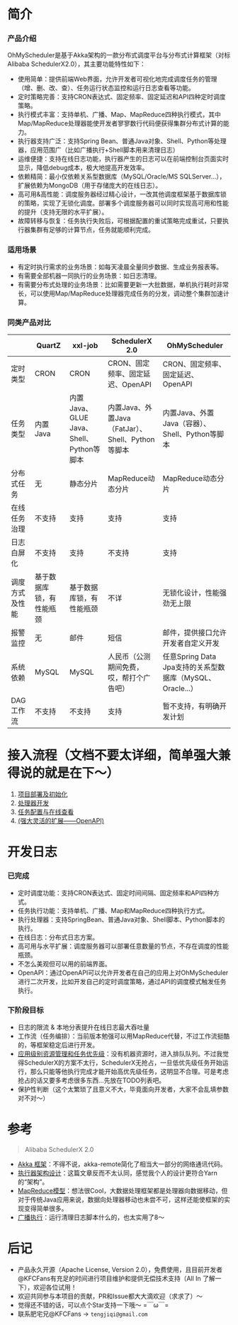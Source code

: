 # 简介
### 产品介绍
OhMyScheduler是基于Akka架构的一款分布式调度平台与分布式计算框架（对标 Alibaba SchedulerX2.0），其主要功能特性如下：

* 使用简单：提供前端Web界面，允许开发者可视化地完成调度任务的管理（增、删、改、查）、任务运行状态监控和运行日志查看等功能。
* 定时策略完善：支持CRON表达式、固定频率、固定延迟和API四种定时调度策略。
* 执行模式丰富：支持单机、广播、Map、MapReduce四种执行模式，其中Map/MapReduce处理器能使开发者寥寥数行代码便获得集群分布式计算的能力。
* 执行器支持广泛：支持Spring Bean、普通Java对象、Shell、Python等处理器，应用范围广（比如广播执行+Shell脚本用来清理日志）
* 运维便捷：支持在线日志功能，执行器产生的日志可以在前端控制台页面实时显示，降低debug成本，极大地提高开发效率。
* 依赖精简：最小仅依赖关系型数据库（MySQL/Oracle/MS SQLServer...），扩展依赖为MongoDB（用于存储庞大的在线日志）。
* 高可用&高性能：调度服务器经过精心设计，一改其他调度框架基于数据库锁的策略，实现了无锁化调度。部署多个调度服务器可以同时实现高可用和性能的提升（支持无限的水平扩展）。
* 故障转移与恢复：任务执行失败后，可根据配置的重试策略完成重试，只要执行器集群有足够的计算节点，任务就能顺利完成。

### 适用场景
* 有定时执行需求的业务场景：如每天凌晨全量同步数据、生成业务报表等。
* 有需要全部机器一同执行的业务场景：如日志清理。
* 有需要分布式处理的业务场景：比如需要更新一大批数据，单机执行耗时非常长，可以使用Map/MapReduce处理器完成任务的分发，调动整个集群加速计算。

### 同类产品对比
||QuartZ|xxl-job|SchedulerX 2.0|OhMyScheduler|
|----|----|----|----|----|
|定时类型|CRON|CRON|CRON、固定频率、固定延迟、OpenAPI|CRON、固定频率、固定延迟、OpenAPI|
|任务类型|内置Java|内置Java、GLUE Java、Shell、Python等脚本|内置Java、外置Java（FatJar）、Shell、Python等脚本|内置Java、外置Java（容器）、Shell、Python等脚本|
|分布式任务|无|静态分片|MapReduce动态分片|MapReduce动态分片|
|在线任务治理|不支持|支持|支持|支持|
|日志白屏化|不支持|支持|不支持|支持|
|调度方式及性能|基于数据库锁，有性能瓶颈|基于数据库锁，有性能瓶颈|不详|无锁化设计，性能强劲无上限|
|报警监控|无|邮件|短信|邮件，提供接口允许开发者自定义开发|
|系统依赖|MySQL|MySQL|人民币（公测期间免费，哎，帮打个广告吧）|任意Spring Data Jpa支持的关系型数据库（MySQL、Oracle...）|
|DAG工作流|不支持|不支持|支持|暂不支持，有明确开发计划|



# 接入流程（文档不要太详细，简单强大兼得说的就是在下～）
1. [项目部署及初始化](./others/doc/SystemInitGuide.md)
2. [处理器开发](./others/doc/ProcessorDevGuide.md)
3. [任务配置与在线查看](./others/doc/ConsoleGuide.md)
4. [(强大灵活的扩展——OpenAPI)](./others/doc/OpenApiGuide.md)

# 开发日志
### 已完成
* 定时调度功能：支持CRON表达式、固定时间间隔、固定频率和API四种方式。
* 任务执行功能：支持单机、广播、Map和MapReduce四种执行方式。
* 执行处理器：支持SpringBean、普通Java对象、Shell脚本、Python脚本的执行。
* 在线日志：分布式日志方案。
* 高可用与水平扩展：调度服务器可以部署任意数量的节点，不存在调度的性能瓶颈。
* 不怎么美观但可以用的前端界面。
* OpenAPI：通过OpenAPI可以允许开发者在自己的应用上对OhMyScheduler进行二次开发，比如开发自己的定时调度策略，通过API的调度模式触发任务执行。

### 下阶段目标
* 日志的限流 & 本地分表提升在线日志最大吞吐量
* 工作流（任务编排）：当前版本勉强可以用MapReduce代替，不过工作流挺酷的，等框架稳定后进行开发。
* [应用级别资源管理和任务优先级](https://yq.aliyun.com/articles/753141?spm=a2c4e.11153959.teamhomeleft.1.696d60c9vt9lLx)：没有机器资源时，进入排队队列。不过我觉得SchedulerX的方案不太行，SchedulerX无抢占，一旦低优先级任务开始运行，那么只能等他执行完成才能开始高优先级任务，这明显不合理。可是考虑抢占的话又要多考虑很多东西...先放在TODO列表吧。
* 保护性判断（这个太繁琐了且意义不大，毕竟面向开发者，大家不会乱填参数对不对～）

# 参考
>Alibaba SchedulerX 2.0

* [Akka 框架](https://yq.aliyun.com/articles/709946?spm=a2c4e.11153959.teamhomeleft.67.6a0560c9bZEnZq)：不得不说，akka-remote简化了相当大一部分的网络通讯代码。
* [执行器架构设计](https://yq.aliyun.com/articles/704121?spm=a2c4e.11153959.teamhomeleft.97.371960c9qhB1mB)：这篇文章反而不太认同，感觉我个人的设计更符合Yarn的“架构”。
* [MapReduce模型](https://yq.aliyun.com/articles/706820?spm=a2c4e.11153959.teamhomeleft.83.6a0560c9bZEnZq)：想法很Cool，大数据处理框架都是处理器向数据移动，但对于传统Java应用来说，数据向处理器移动也未尝不可，这样还能使框架的实现变得简单很多。
* [广播执行](https://yq.aliyun.com/articles/716203?spm=a2c4e.11153959.teamhomeleft.40.371960c9qhB1mB)：运行清理日志脚本什么的，也太实用了8～

# 后记
* 产品永久开源（Apache License, Version 2.0），免费使用，且目前开发者@KFCFans有充足的时间进行项目维护和提供无偿技术支持（All In 了解一下），欢迎各位试用！
* 欢迎共同参与本项目的贡献，PR和Issue都大大滴欢迎（求求了）～
* 觉得还不错的话，可以点个Star支持一下哦～ =￣ω￣=
* 联系肥宅兄@KFCFans -> `tengjiqi@gmail.com`